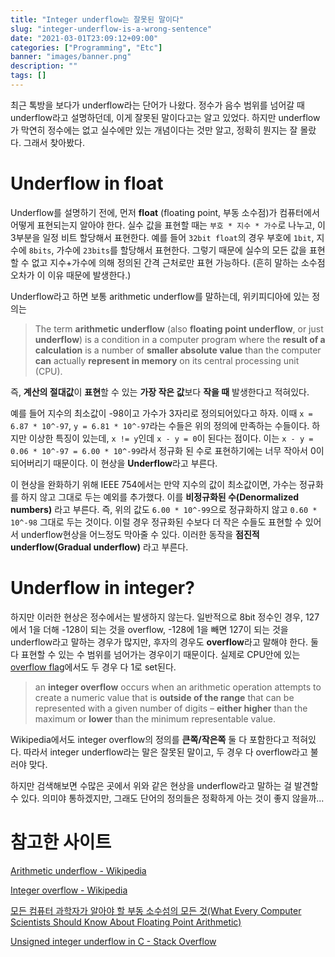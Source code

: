 ```yaml
---
title: "Integer underflow는 잘못된 말이다"
slug: "integer-underflow-is-a-wrong-sentence"
date: "2021-03-01T23:09:12+09:00"
categories: ["Programming", "Etc"]
banner: "images/banner.png"
description: ""
tags: []
---
```


최근 톡방을 보다가 underflow라는 단어가 나왔다. 정수가 음수 범위를 넘어갈 때 underflow라고 설명하던데, 이게 잘못된 말이다고는 알고 있었다. 하지만 underflow가 막연히 정수에는 없고 실수에만 있는 개념이다는 것만 알고, 정확히 뭔지는 잘 몰랐다. 그래서 찾아봤다.

# Underflow in float

Underflow를 설명하기 전에, 먼저 **float** (floating point, 부동 소수점)가 컴퓨터에서 어떻게 표현되는지 알아야 한다. 실수 값을 표현할 때는 `부호 * 지수 * 가수`로 나누고, 이 3부분을 일정 비트 할당해서 표현한다. 예를 들어 `32bit float`의 경우 부호에 `1bit`, 지수에 `8bits`, 가수에 `23bits`를 할당해서 표현한다. 그렇기 때문에 실수의 모든 값을 표현할 수 없고 지수+가수에 의해 정의된 간격 근처로만 표현 가능하다. (흔히 말하는 소수점 오차가 이 이유 때문에 발생한다.)

Underflow라고 하면 보통 arithmetic underflow를 말하는데, 위키피디아에 있는 정의는

> The term **arithmetic underflow** (also **floating point underflow**, or just **underflow**) is a condition in a computer program where the **result of a calculation** is a number of **smaller absolute value** than the computer **can** actually **represent in memory** on its central processing unit (CPU).

즉, **계산의 절대값**이 **표현**할 수 있는 **가장 작은 값**보다 **작을 때** 발생한다고 적혀있다.

예를 들어 지수의 최소값이 -98이고 가수가 3자리로 정의되어있다고 하자. 이때 `x = 6.87 * 10^-97`, `y = 6.81 * 10^-97`라는 수들은 위의 정의에 만족하는 수들이다. 하지만 이상한 특징이 있는데, `x != y`인데 `x - y = 0`이 된다는 점이다. 이는 `x - y = 0.06 * 10^-97 = 6.00 * 10^-99`라서 정규화 된 수로 표현하기에는 너무 작아서 0이 되어버리기 때문이다. 이 현상을 **Underflow**라고 부른다.

이 현상을 완화하기 위해 IEEE 754에서는 만약 지수의 값이 최소값이면, 가수는 정규화를 하지 않고 그대로 두는 예외를 추가했다. 이를 **비정규화된 수(Denormalized numbers)** 라고 부른다. 즉, 위의 값도 `6.00 * 10^-99`으로 정규화하지 않고 `0.60 * 10^-98` 그대로 두는 것이다. 이럴 경우 정규화된 수보다 더 작은 수들도 표현할 수 있어서 underflow현상을 어느정도 막아줄 수 있다. 이러한 동작을 **점진적 underflow(Gradual underflow)** 라고 부른다.

# Underflow in integer?

하지만 이러한 현상은 정수에서는 발생하지 않는다. 일반적으로 8bit 정수인 경우, 127에서 1을 더해 -128이 되는 것을 overflow,  -128에 1을 빼면 127이 되는 것을 underflow라고 말하는 경우가 많지만, 후자의 경우도 **overflow**라고 말해야 한다.  둘다 표현할 수 있는 수 범위를 넘어가는 경우이기 때문이다. 실제로 CPU안에 있는 [overflow flag](https://en.wikipedia.org/wiki/Overflow_flag)에서도 두 경우 다 1로 set된다.

> an **integer overflow** occurs when an arithmetic operation attempts to create a numeric value that is **outside of the range** that can be represented with a given number of digits – **either higher** than the maximum or **lower** than the minimum representable value.

Wikipedia에서도 integer overflow의 정의를 **큰쪽/작은쪽** 둘 다 포함한다고 적혀있다. 따라서 integer underflow라는 말은 잘못된 말이고, 두 경우 다 overflow라고 불러야 맞다.

하지만 검색해보면 수많은 곳에서 위와 같은 현상을 underflow라고 말하는 걸 발견할 수 있다. 의미야 통하겠지만, 그래도 단어의 정의들은 정확하게 아는 것이 좋지 않을까...

# 참고한 사이트

[Arithmetic underflow - Wikipedia](https://en.wikipedia.org/wiki/Arithmetic_underflow)

[Integer overflow - Wikipedia](https://en.wikipedia.org/wiki/Integer_overflow)

[모든 컴퓨터 과학자가 알아야 할 부동 소수섬의 모든 것(What Every Computer Scientists Should Know About Floating Point Arithmetic)](https://modoocode.com/199)

[Unsigned integer underflow in C - Stack Overflow](https://stackoverflow.com/questions/50900370/unsigned-integer-underflow-in-c)